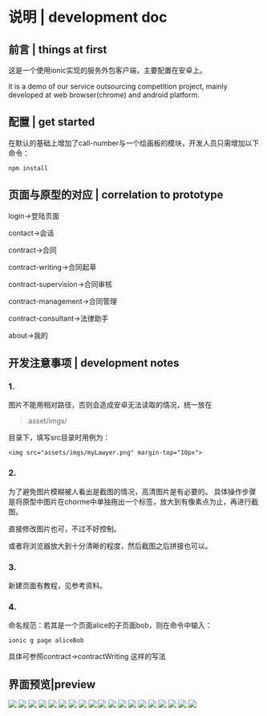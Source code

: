 # 说明 | development doc
## 前言 | things at first
这是一个使用ionic实现的服务外包客户端，主要配置在安卓上。

it is a demo of our service outsourcing competition project, mainly developed at web browser(chrome) and android platform.

## 配置 | get started
在默认的基础上增加了call-number与一个绘画板的模块，开发人员只需增加以下命令：
```$xslt
npm install
```


## 页面与原型的对应 | correlation to prototype
login->登陆页面

contact->会话

contract->合同

contract-writing->合同起草

contract-supervision->合同审核

contract-management->合同管理

contract-consultant->法律助手

about->我的
## 开发注意事项 | development notes
### 1. 
图片不能用相对路径，否则会造成安卓无法读取的情况，统一放在
> asset/imgs/

目录下，填写src目录时用例为：
```
<img src="assets/imgs/myLawyer.png" margin-top="10px">
```
### 2.
为了避免图片模糊被人看出是截图的情况，高清图片是有必要的。
具体操作步骤是将原型中图片在chorme中单独拖出一个标签，放大到有像素点为止，再进行截图。

直接修改图片也可，不过不好控制。

或者将浏览器放大到十分清晰的程度，然后截图之后拼接也可以。
### 3.
新建页面有教程，见参考资料。

### 4.
命名规范：若其是一个页面alice的子页面bob，则在命令中输入：
```
ionic g page aliceBob
```
具体可参照contract->contractWriting 这样的写法

## 界面预览|preview

![](previewImg\0.png)
![](previewImg\1.png)
![](previewImg\2.png)
![](previewImg\3.png)
![](previewImg\4.png)
![](previewImg\5.png)
![](previewImg\6.png)
![](previewImg\7.png)
![](previewImg\8.png)
![](previewImg\9.png)
![](previewImg\10.png)
![](previewImg\11.png)
![](previewImg\12.png)
![](previewImg\13.png)
![](previewImg\14.png)
![](previewImg\15.png)
![](previewImg\16.png)
![](previewImg\17.png)
![](previewImg\18.png)






